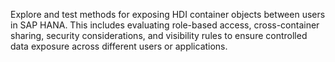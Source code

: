 Explore and test methods for exposing HDI container objects between users in SAP HANA. 
This includes evaluating role-based access, cross-container sharing, security considerations, and visibility rules to ensure controlled data exposure 
across different users or applications.
